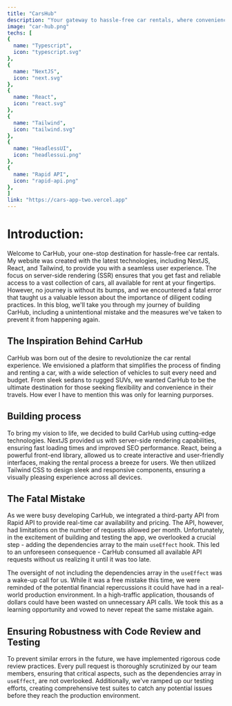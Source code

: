 ```yaml
---
title: "CarsHub"
description: "Your gateway to hassle-free car rentals, where convenience meets choice"
image: "car-hub.png"
techs: [
{
  name: "Typescript",
  icon: "typescript.svg"
},
{
  name: "NextJS",
  icon: "next.svg"
},
{
  name: "React",
  icon: "react.svg"
}, 
{
  name: "Tailwind",
  icon: "tailwind.svg"
},
{
  name: "HeadlessUI",
  icon: "headlessui.png"
},
{
  name: "Rapid API",
  icon: "rapid-api.png"
},
]
link: "https://cars-app-two.vercel.app"
---
```


# Introduction:

Welcome to CarHub, your one-stop destination for hassle-free car rentals. My  website was created with the latest technologies, including NextJS, React, and Tailwind, to provide you with a seamless user experience. The focus on server-side rendering (SSR) ensures that you get fast and reliable access to a vast collection of cars, all available for rent at your fingertips. However, no journey is without its bumps, and we encountered a fatal error that taught us a valuable lesson about the importance of diligent coding practices. In this blog, we'll take you through my journey of building CarHub, including a unintentional mistake and the measures we've taken to prevent it from happening again.

## The Inspiration Behind CarHub
CarHub was born out of the desire to revolutionize the car rental experience. We envisioned a platform that simplifies the process of finding and renting a car, with a wide selection of vehicles to suit every need and budget. From sleek sedans to rugged SUVs, we wanted CarHub to be the ultimate destination for those seeking flexibility and convenience in their travels. How ever I have to mention this was only for learning purporses.

## Building process
To bring my vision to life, we decided to build CarHub using cutting-edge technologies. NextJS provided us with server-side rendering capabilities, ensuring fast loading times and improved SEO performance. React, being a powerful front-end library, allowed us to create interactive and user-friendly interfaces, making the rental process a breeze for users. We then utilized Tailwind CSS to design sleek and responsive components, ensuring a visually pleasing experience across all devices.

## The Fatal Mistake
As we were busy developing CarHub, we integrated a third-party API from Rapid API to provide real-time car availability and pricing. The API, however, had limitations on the number of requests allowed per month. Unfortunately, in the excitement of building and testing the app, we overlooked a crucial step - adding the dependencies array to the main `useEffect` hook. This led to an unforeseen consequence - CarHub consumed all available API requests without us realizing it until it was too late.

The oversight of not including the dependencies array in the `useEffect` was a wake-up call for us. While it was a free mistake this time, we were reminded of the potential financial repercussions it could have had in a real-world production environment. In a high-traffic application, thousands of dollars could have been wasted on unnecessary API calls. We took this as a learning opportunity and vowed to never repeat the same mistake again.

## Ensuring Robustness with Code Review and Testing
To prevent similar errors in the future, we have implemented rigorous code review practices. Every pull request is thoroughly scrutinized by our team members, ensuring that critical aspects, such as the dependencies array in `useEffect`, are not overlooked. Additionally, we've ramped up our testing efforts, creating comprehensive test suites to catch any potential issues before they reach the production environment.
